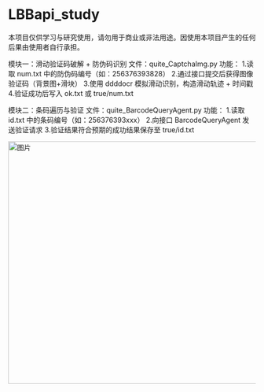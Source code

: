 # LBBapi_study
本项目仅供学习与研究使用，请勿用于商业或非法用途。因使用本项目产生的任何后果由使用者自行承担。


模块一：滑动验证码破解 + 防伪码识别
文件：quite_CaptchaImg.py
功能：
1.读取 num.txt 中的防伪码编号（如：256376393828）
2.通过接口提交后获得图像验证码（背景图+滑块）
3.使用 ddddocr 模拟滑动识别，构造滑动轨迹 + 时间戳
4.验证成功后写入 ok.txt 或 true/num.txt


模块二：条码遍历与验证
文件：quite_BarcodeQueryAgent.py
功能：
1.读取 id.txt 中的条码编号（如：256376393xxx）
2.向接口 BarcodeQueryAgent 发送验证请求
3.验证结果符合预期的成功结果保存至 true/id.txt


<img width="1176" height="493" alt="图片" src="https://github.com/user-attachments/assets/11a72078-241a-4ae0-a6ac-1ee344fdea4d" />
